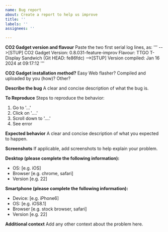 ```yaml
---
name: Bug report
about: Create a report to help us improve
title: ''
labels: ''
assignees: ''

---
```


**CO2 Gadget version and flavour**
Paste the two first serial log lines, as:
'''
-->[STUP] CO2 Gadget Version: 0.8.031-feature-improv Flavour: TTGO T-Display Sandwich (Git HEAD: fe86fdc)
-->[STUP] Version compiled: Jan 16 2024 at 09:17:12
'''

**CO2 Gadget installation method?**
Easy Web flasher? 
Compiled and uploaded by you (how)?
Other?

**Describe the bug**
A clear and concise description of what the bug is.

**To Reproduce**
Steps to reproduce the behavior:
1. Go to '...'
2. Click on '....'
3. Scroll down to '....'
4. See error

**Expected behavior**
A clear and concise description of what you expected to happen.

**Screenshots**
If applicable, add screenshots to help explain your problem.

**Desktop (please complete the following information):**
 - OS: [e.g. iOS]
 - Browser [e.g. chrome, safari]
 - Version [e.g. 22]

**Smartphone (please complete the following information):**
 - Device: [e.g. iPhone6]
 - OS: [e.g. iOS8.1]
 - Browser [e.g. stock browser, safari]
 - Version [e.g. 22]

**Additional context**
Add any other context about the problem here.
